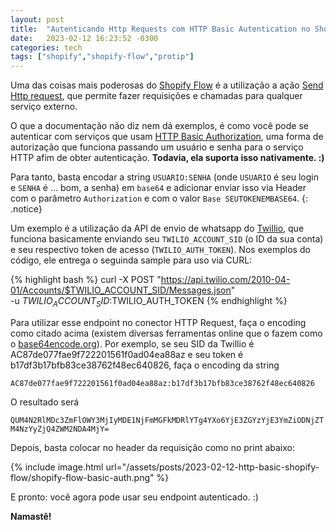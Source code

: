 ```yaml
---
layout: post
title:  "Autenticando Http Requests com HTTP Basic Autentication no Shopify Flows"
date:   2023-02-12 16:23:52 -0300
categories: tech
tags: ["shopify","shopify-flow","protip"]
---
```


Uma das coisas mais poderosas do [Shopify Flow](https://shopify.dev/docs/apps/flow) é a utilização a ação [Send Http request](https://help.shopify.com/en/manual/shopify-flow/reference/actions/send-http-request), que permite fazer requisições e chamadas para qualquer serviço externo.

O que a documentação não diz nem dá exemplos, é como você pode se autenticar com serviços que usam [HTTP Basic Authorization](https://en.wikipedia.org/wiki/Basic_access_authentication), uma forma de autorização que funciona passando um usuário e senha para o serviço HTTP afim de obter autenticação. **Todavia, ela suporta isso nativamente. :)**

Para tanto, basta encodar a string `USUARIO:SENHA` (onde `USUARIO` é seu login e `SENHA` é ... bom, a senha) em `base64` e adicionar enviar isso via Header com o parâmetro `Authorization` e com o valor `Base SEUTOKENEMBASE64`.
{: .notice} 

Um exemplo é a utilização da API de envio de whatsapp do [Twillio](https://www.twilio.com/docs/whatsapp/api), que funciona basicamente enviando seu `TWILIO_ACCOUNT_SID` (o ID da sua conta) e seu respectivo token de acesso (`TWILIO_AUTH_TOKEN`). Nos exemplos do código, ele entrega o seguinda sample para uso via CURL:

{% highlight bash %}
curl -X POST "https://api.twilio.com/2010-04-01/Accounts/$TWILIO_ACCOUNT_SID/Messages.json" \
-u $TWILIO_ACCOUNT_SID:$TWILIO_AUTH_TOKEN
{% endhighlight %}

Para utilizar esse endpoint no conector HTTP Request, faça o encoding como citado acima (existem diversas ferramentas online que o fazem como o [base64encode.org](https://www.base64encode.org/)). Por exemplo, se seu SID da Twillio é AC87de077fae9f722201561f0ad04ea88az e seu token é b17df3b17bfb83ce38762f48ec640826, faça o encoding da string

`AC87de077fae9f722201561f0ad04ea88az:b17df3b17bfb83ce38762f48ec640826`

O resultado será 

`QUM4N2RlMDc3ZmFlOWY3MjIyMDE1NjFmMGFkMDRlYTg4YXo6YjE3ZGYzYjE3YmZiODNjZTM4NzYyZjQ4ZWM2NDA4MjY=`

Depois, basta colocar no header da requisição como no print abaixo:

{% include image.html url="/assets/posts/2023-02-12-http-basic-shopify-flow/shopify-flow-basic-auth.png" %}

E pronto: você agora pode usar seu endpoint autenticado. :)

__Namastê!__
